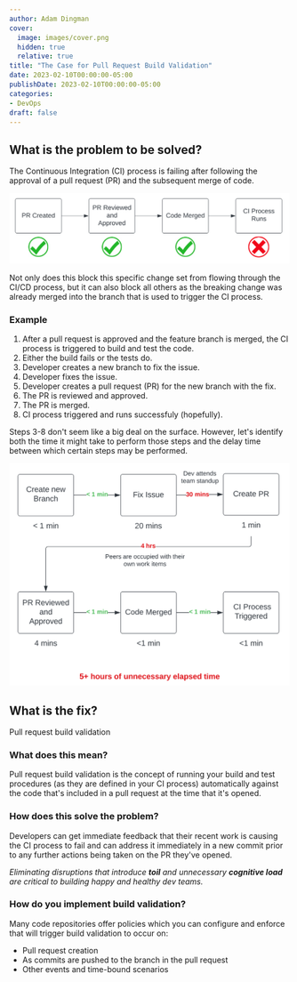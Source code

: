 ```yaml
---
author: Adam Dingman
cover:
  image: images/cover.png
  hidden: true
  relative: true
title: "The Case for Pull Request Build Validation"
date: 2023-02-10T00:00:00-05:00
publishDate: 2023-02-10T00:00:00-05:00
categories: 
- DevOps 
draft: false
---
```


## What is the problem to be solved?

The Continuous Integration (CI) process is failing after following the approval of a pull request (PR) and the subsequent merge of code.

[![process fail](images/process-fail.png)](images/process-fail.png)

Not only does this block this specific change set from flowing through the CI/CD process, but it can also block all others as the breaking change was already merged into the branch that is used to trigger the CI process.

### Example

1. After a pull request is approved and the feature branch is merged, the CI process is triggered to build and test the code.
2. Either the build fails or the tests do.
3. Developer creates a new branch to fix the issue.
4. Developer fixes the issue.
5. Developer creates a pull request (PR) for the new branch with the fix.
6. The PR is reviewed and approved.
7. The PR is merged.
8. CI process triggered and runs successfuly (hopefully).

Steps 3-8 don't seem like a big deal on the surface. However, let's identify both the time it might take to perform those steps and the delay time between which certain steps may be performed.

[![delay example](images/delay-example.png)](images/delay-example.png)

## What is the fix?

Pull request build validation

### What does this mean?

Pull request build validation is the concept of running your build and test procedures (as they are defined in your CI process) automatically against the code that's included in a pull request at the time that it's opened.

### How does this solve the problem?

Developers can get immediate feedback that their recent work is causing the CI process to fail and can address it immediately in a new commit prior to any further actions being taken on the PR they've opened.

*Eliminating disruptions that introduce **toil** and unnecessary **cognitive load** are critical to building happy and healthy dev teams.*

### How do you implement build validation?

Many code repositories offer policies which you can configure and enforce that will trigger build validation to occur on:

- Pull request creation
- As commits are pushed to the branch in the pull request
- Other events and time-bound scenarios
